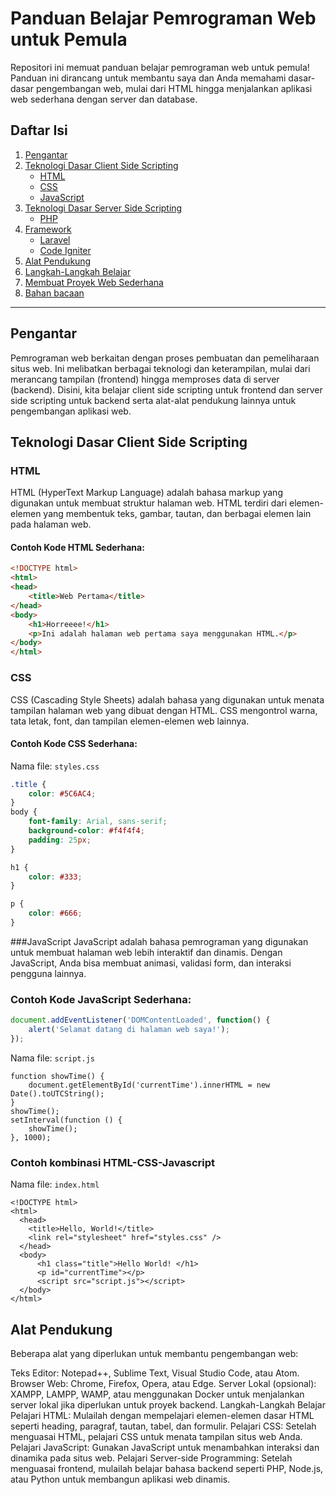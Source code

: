 # Panduan Belajar Pemrograman Web untuk Pemula

Repositori ini memuat panduan belajar pemrograman web untuk pemula! Panduan ini dirancang untuk membantu saya dan Anda memahami dasar-dasar pengembangan web, mulai dari HTML hingga menjalankan aplikasi web sederhana dengan server dan database.

## Daftar Isi
1. [Pengantar](#pengantar)
2. [Teknologi Dasar Client Side Scripting](#teknologi-dasar-client-side-scripting)
   - [HTML](#html)
   - [CSS](#css)
   - [JavaScript](#javascript)
3. [Teknologi Dasar Server Side Scripting](#teknologi-dasar-server-side-scripting)
   - [PHP](#php)
4. [Framework](#framework)
   - [Laravel](#laravel)
   - [Code Igniter](#code-igniter)
5. [Alat Pendukung](#alat-pendukung)
6. [Langkah-Langkah Belajar](#langkah-langkah-belajar)
7. [Membuat Proyek Web Sederhana](#membuat-proyek-web-sederhana)
8. [Bahan bacaan](#bahan-bacaan)
---

## Pengantar

Pemrograman web berkaitan dengan proses pembuatan dan pemeliharaan situs web. Ini melibatkan berbagai teknologi dan keterampilan, mulai dari merancang tampilan (frontend) hingga memproses data di server (backend). Disini, kita belajar client side scripting untuk frontend dan server side scripting untuk backend serta alat-alat pendukung lainnya untuk pengembangan aplikasi web.

## Teknologi Dasar Client Side Scripting

### HTML
HTML (HyperText Markup Language) adalah bahasa markup yang digunakan untuk membuat struktur halaman web. HTML terdiri dari elemen-elemen yang membentuk teks, gambar, tautan, dan berbagai elemen lain pada halaman web.

#### Contoh Kode HTML Sederhana:
```html
<!DOCTYPE html>
<html>
<head>
    <title>Web Pertama</title>
</head>
<body>
    <h1>Horreeee!</h1>
    <p>Ini adalah halaman web pertama saya menggunakan HTML.</p>
</body>
</html>
```

### CSS
CSS (Cascading Style Sheets) adalah bahasa yang digunakan untuk menata tampilan halaman web yang dibuat dengan HTML. CSS mengontrol warna, tata letak, font, dan tampilan elemen-elemen web lainnya.

#### Contoh Kode CSS Sederhana:
Nama file: `styles.css`
```css
.title {
	color: #5C6AC4;
}
body {
    font-family: Arial, sans-serif;
    background-color: #f4f4f4;
    padding: 25px;
}

h1 {
    color: #333;
}

p {
    color: #666;
}
```
###JavaScript
JavaScript adalah bahasa pemrograman yang digunakan untuk membuat halaman web lebih interaktif dan dinamis. Dengan JavaScript, Anda bisa membuat animasi, validasi form, dan interaksi pengguna lainnya.

### Contoh Kode JavaScript Sederhana:
```javascript
document.addEventListener('DOMContentLoaded', function() {
    alert('Selamat datang di halaman web saya!');
});
```
Nama file: `script.js`
```
function showTime() {
	document.getElementById('currentTime').innerHTML = new Date().toUTCString();
}
showTime();
setInterval(function () {
	showTime();
}, 1000);
```
### Contoh kombinasi HTML-CSS-Javascript
Nama file: `index.html`
```
<!DOCTYPE html>
<html>
  <head>
    <title>Hello, World!</title>
    <link rel="stylesheet" href="styles.css" />
  </head>
  <body>
      <h1 class="title">Hello World! </h1>
      <p id="currentTime"></p>
      <script src="script.js"></script>
  </body>
</html>
```
## Alat Pendukung
Beberapa alat yang diperlukan untuk membantu pengembangan web:

Teks Editor: Notepad++, Sublime Text, Visual Studio Code, atau Atom.
Browser Web: Chrome, Firefox, Opera, atau Edge.
Server Lokal (opsional): XAMPP, LAMPP, WAMP, atau menggunakan Docker untuk menjalankan server lokal jika diperlukan untuk proyek backend.
Langkah-Langkah Belajar
Pelajari HTML: Mulailah dengan mempelajari elemen-elemen dasar HTML seperti heading, paragraf, tautan, tabel, dan formulir.
Pelajari CSS: Setelah menguasai HTML, pelajari CSS untuk menata tampilan situs web Anda.
Pelajari JavaScript: Gunakan JavaScript untuk menambahkan interaksi dan dinamika pada situs web.
Pelajari Server-side Programming: Setelah menguasai frontend, mulailah belajar bahasa backend seperti PHP, Node.js, atau Python untuk membangun aplikasi web dinamis.
